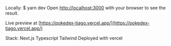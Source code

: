 
Locally:
$ yarn dev
Open [http://localhost:3000](http://localhost:3000) with your browser to see the result.

Live preview at [https://pokedex-tiago.vercel.app/](https://pokedex-tiago.vercel.app/) 

Stack:
Next.js
Typescript 
Tailwind 
Deployed with vercel
